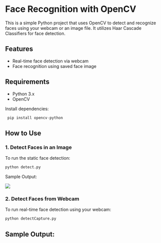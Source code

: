 # Face Recognition with OpenCV

This is a simple Python project that uses OpenCV to detect and recognize faces using your webcam or an image file. It utilizes Haar Cascade Classifiers for face detection.

## Features

* Real-time face detection via webcam
* Face recognition using saved face image

## Requirements

* Python 3.x
* OpenCV

Install dependencies:

```python
 pip install opencv-python
```

## How to Use

### 1. Detect Faces in an Image

To run the static face detection:

```python
python detect.py
```

Sample Output:

![](assets/20250703_000024_image.jpg)

### 2. Detect Faces from Webcam

To run real-time face detection using your webcam:

```python
python detectCapture.py
```

## Sample Output:
